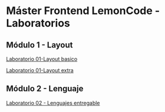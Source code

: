 # Máster Frontend LemonCode - Laboratorios

## Módulo 1 - Layout
[Laboratorio 01-Layout basico](https://github.com/R4NU54/Master-Frontend-Lemoncode/tree/main/01-layout/Basico)

[Laboratorio 01-Layout extra](https://github.com/R4NU54/Master-Frontend-Lemoncode/tree/main/01-layout/Extra)

## Módulo 2 - Lenguaje
[Laboratorio 02 - Lenguajes entregable](https://github.com/R4NU54/Master-Frontend-Lemoncode/tree/main/02-lenguajes/entregables)
